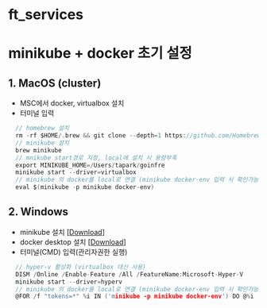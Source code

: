 # ft_services
  
# minikube + docker 초기 설정
## 1. MacOS (cluster)
 - MSC에서 docker, virtualbox 설치
 - 터미널 입력  
~~~C
  // homebrew 설치
  rm -rf $HOME/.brew && git clone --depth=1 https://github.com/Homebrew/brew $HOME/.brew && echo 'export PATH=$HOME/.brew/bin:$PATH' >> $HOME/.zshrc && source $HOME/.zshrc && brew update
  // minikube 설치
  brew minikube
  // mnikube start경로 지정, local에 설치 시 용량부족 
  export MINIKUBE_HOME=/Users/tapark/goinfre  
  minikube start --driver=virtualbox  
  // minikube 의 docker를 local로 연결 (minikube docker-env 입력 시 확인가능) 
  eval $(minikube -p minikube docker-env) 
~~~
## 2. Windows
 - minikube 설치 [[Download](https://github.com/kubernetes/minikube/releases/latest/download/minikube-installer.exe)]
 - docker desktop 설치 [[Download](https://desktop.docker.com/win/stable/Docker%20Desktop%20Installer.exe)]
 - 터미널(CMD) 입력(관리자권한 실행)  
~~~C
  // hyper-v 활성화 (virtualbox 대신 사용)  
  DISM /Online /Enable-Feature /All /FeatureName:Microsoft-Hyper-V  
  minikube start --driver=hyperv  
  // minikube 의 docker를 local로 연결 (minikube docker-env 입력 시 확인가능)  
  @FOR /f "tokens=*" %i IN ('minikube -p minikube docker-env') DO @%i  
~~~
